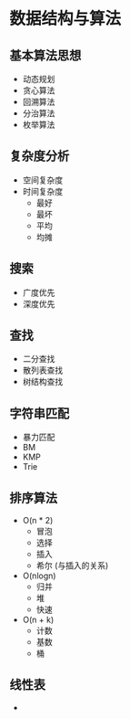 # 数据结构与算法

## 基本算法思想

-   动态规划
-   贪心算法
-   回溯算法
-   分治算法
-   枚举算法

## 复杂度分析

-   空间复杂度
-   时间复杂度
    -   最好
    -   最坏
    -   平均
    -   均摊

## 搜索

-   广度优先
-   深度优先

## 查找

-   二分查找
-   散列表查找
-   树结构查找

## 字符串匹配

-   暴力匹配
-   BM
-   KMP
-   Trie

## 排序算法

-   O(n \* 2)
    -   冒泡
    -   选择
    -   插入
    -   希尔 (与插入的关系)
-   O(nlogn)
    -   归并
    -   堆
    -   快速
-   O(n + k)
    -   计数
    -   基数
    -   桶

## 线性表
- 
